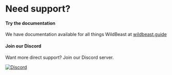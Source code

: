 # Need support?

#### Try the documentation
We have documentation available for all things WildBeast at [wildbeast.guide](https://wildbeast.guide/)

#### Join our Discord
Want more direct support? Join our Discord server.

[![Discord](https://discordapp.com/api/guilds/110462143152803840/widget.png?style=banner4)](https://discord.gg/wildbot)

